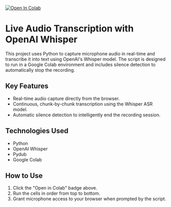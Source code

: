 [![Open In Colab](https://colab.research.google.com/assets/colab-badge.svg)](https://colab.research.google.com/github/joshtrinh1102/Live-Transcription/blob/main/Live_Transcription_Demo.ipynb)

# Live Audio Transcription with OpenAI Whisper

This project uses Python to capture microphone audio in real-time and transcribe it into text using OpenAI's Whisper model. The script is designed to run in a Google Colab environment and includes silence detection to automatically stop the recording.

## Key Features
* Real-time audio capture directly from the browser.
* Continuous, chunk-by-chunk transcription using the Whisper ASR model.
* Automatic silence detection to intelligently end the recording session.

## Technologies Used
* Python
* OpenAI Whisper
* Pydub
* Google Colab

## How to Use
1.  Click the "Open in Colab" badge above.
2.  Run the cells in order from top to bottom.
3.  Grant microphone access to your browser when prompted by the script.
